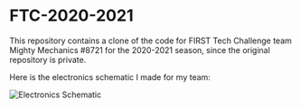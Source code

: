 # FTC-2020-2021
This repository contains a clone of the code for FIRST Tech Challenge team Mighty Mechanics #8721 for the 2020-2021 season, since the original repository is private.

Here is the electronics schematic I made for my team:

![Electronics Schematic](https://image.easyeda.com/histories/6be071424b614b4a843652a4ed687cff.png)
